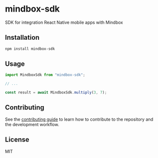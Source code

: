 # mindbox-sdk

SDK for integration React Native mobile apps with Mindbox

## Installation

```sh
npm install mindbox-sdk
```

## Usage

```js
import MindboxSdk from "mindbox-sdk";

// ...

const result = await MindboxSdk.multiply(3, 7);
```

## Contributing

See the [contributing guide](CONTRIBUTING.md) to learn how to contribute to the repository and the development workflow.

## License

MIT
